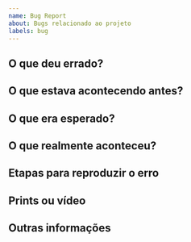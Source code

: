 ```yaml
---
name: Bug Report
about: Bugs relacionado ao projeto
labels: bug
---
```


## O que deu errado?
<!-- Descreva com detalhes o defeito encontrado -->

## O que estava acontecendo antes?
<!-- O que você estava tentando fazer quando ocorreu o problema?-->

## O que era esperado?
<!-- O que você espera que acontecesse-->

## O que realmente aconteceu?
<!-- Se você tiver informações técnicas do que ocorreu, relate aqui-->

## Etapas para reproduzir o erro
<!-- Forneça instruções concretas e claras de omo reproduzir o erro-->

## Prints ou vídeo
<!-- Inclua os prints ou vídeos importantes para reprodução do erro-->

## Outras informações
<!-- Adicione informações adicionais que seja relevante sobre o problema-->